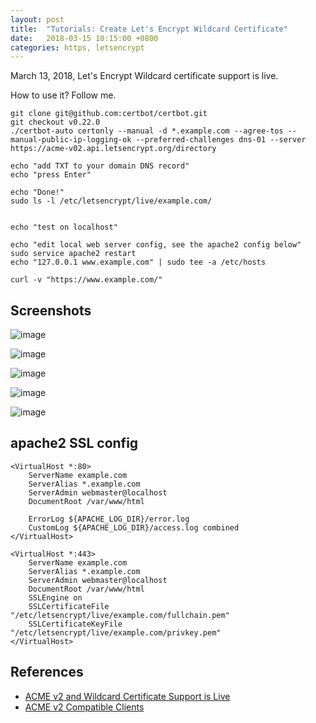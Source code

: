 ```yaml
---
layout: post
title:  "Tutorials: Create Let's Encrypt Wildcard Certificate"
date:   2018-03-15 10:15:00 +0800
categories: https, letsencrypt
---
```

March 13, 2018, Let's Encrypt Wildcard certificate support is live.

How to use it? Follow me.

```
git clone git@github.com:certbot/certbot.git
git checkout v0.22.0
./certbot-auto certonly --manual -d *.example.com --agree-tos --manual-public-ip-logging-ok --preferred-challenges dns-01 --server https://acme-v02.api.letsencrypt.org/directory

echo "add TXT to your domain DNS record"
echo "press Enter"

echo "Done!"
sudo ls -l /etc/letsencrypt/live/example.com/


echo "test on localhost"

echo "edit local web server config, see the apache2 config below"
sudo service apache2 restart
echo "127.0.0.1 www.example.com" | sudo tee -a /etc/hosts

curl -v "https://www.example.com/"
```

## Screenshots

![image](https://user-images.githubusercontent.com/4971414/37441047-663cd11c-283a-11e8-8326-3c721928bc1a.png)

![image](https://user-images.githubusercontent.com/4971414/37441837-3218c662-283e-11e8-869f-4aa9d7409630.png)

![image](https://user-images.githubusercontent.com/4971414/37441781-fd5f0b5c-283d-11e8-8c5b-a1d9c0751d99.png)

![image](https://user-images.githubusercontent.com/4971414/37441625-5714fbc6-283d-11e8-8443-a38154f36b52.png)

![image](https://user-images.githubusercontent.com/4971414/37441652-81072468-283d-11e8-9853-a130e3362b1f.png)

## apache2 SSL config

```
<VirtualHost *:80>
    ServerName example.com
    ServerAlias *.example.com
    ServerAdmin webmaster@localhost
    DocumentRoot /var/www/html

    ErrorLog ${APACHE_LOG_DIR}/error.log
    CustomLog ${APACHE_LOG_DIR}/access.log combined
</VirtualHost>

<VirtualHost *:443>
    ServerName example.com
    ServerAlias *.example.com
    ServerAdmin webmaster@localhost
    DocumentRoot /var/www/html
    SSLEngine on
    SSLCertificateFile "/etc/letsencrypt/live/example.com/fullchain.pem"
    SSLCertificateKeyFile "/etc/letsencrypt/live/example.com/privkey.pem"
</VirtualHost>
```

## References

- [ACME v2 and Wildcard Certificate Support is Live](https://community.letsencrypt.org/t/acme-v2-and-wildcard-certificate-support-is-live/55579)
- [ACME v2 Compatible Clients](https://letsencrypt.org/docs/client-options/#acme-v2-compatible-clients)
